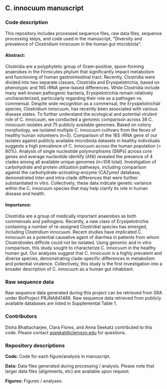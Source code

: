 ## C. innocuum manuscript

### Code description

This repository includes processed sequence files, raw data files, sequence processing steps, and code used in the manuscript, "Diversity and prevalence of Clostridium innocuum in the human gut microbiota".

#### Abstract:

Clostridia are a polyphyletic group of Gram-positive, spore-forming anaerobes in the Firmicutes phylum that significantly impact metabolism and functioning of human gastrointestinal tract. Recently, Clostridia were divided into two separate classes, Clostridia and Erysipelotrichia, based on phenotypic and 16S rRNA gene-based differences. While Clostridia include many well-known pathogenic bacteria, Erysipelotrichia remain relatively uncharacterized, particularly regarding their role as a pathogen vs. commensal. Despite wide recognition as a commensal, the Erysipelotrichial species, Clostridium innocuum, has recently been associated with various disease states. To further understand the ecological and potential virulent role of C. innocuum, we conducted a genomic comparison across 38 C. innocuum isolates and 75 publicly available genomes. Based on colony morphology, we isolated multiple C. innocuum cultivars from the feces of healthy human volunteers (n=5). Comparison of the 16S rRNA gene of our isolates against publicly available microbiota datasets in healthy individuals suggests a high prevalence of C. innocuum across the human population (> 80%). Analysis of single nucleotide polymorphisms (SNPs) across core genes and average nucleotide identify (ANI) revealed the presence of 4 clades among all available unique genomes (n=108 total). Investigation of carbohydrate and protein utilization pathways, including comparison against the carbohydrate-activating-enzyme (CAZyme) database, demonstrated inter-and intra-clade differences that were further substantiated in vitro. Collectively, these data indicate genetic variance within the C. innocuum species that may help clarify its role in human disease and health.

#### Importance:

Clostridia are a group of medically important anaerobes as both commensals and pathogens. Recently, a new class of Erysipelotrichia containing a number of re-assigned Clostridial species has emerged, including Clostridium innocuum. Recent studies have implicated C. innocuum as a potential causative agent of diarrhea in patients from whom Clostridioides difficile could not be isolated. Using genomic and in vitro comparison, this study sought to characterize C. innocuum in the healthy human gut. Our analyses suggest that C. innocuum is a highly prevalent and diverse species, demonstrating clade-specific differences in metabolism and potential virulence.  Collectively, this study is the first investigation into a broader description of C. innocuum as a human gut inhabitant.

### Raw sequence data

Raw sequence data generated during this project can be retrieved from SRA under BioProject PRJNA841489. Raw sequence data retrieved from publicly available databases are listed in Supplemental Table 1.

### Contributors

Disha Bhattacharjee, Clara Flores, and Anna Seekatz contributed to this code. Please contact aseekat@clemson.edu for questions.

### Repository descriptions

**Code:** Code for each figure/analysis in manuscript.

**Data:** Data files generated during processing / analysis. Please note that larger data files (alignments, etc) are available upon request.

**Figures:** Figures / analyses. 
